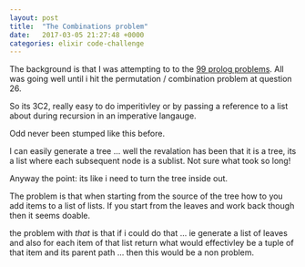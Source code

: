 ```yaml
---
layout: post
title:  "The Combinations problem"
date:   2017-03-05 21:27:48 +0000
categories: elixir code-challenge
---
```


The background is that I was attempting to to the [99 prolog problems][99-prolog-problems]. All was going well until i hit the permutation / combination problem at question 26.


So its 3C2, really easy to do imperitivley or by passing a reference to a list about during recursion in an imperative langauge.

Odd never been stumped like this before.

I can easily generate a tree ... well the revalation has been that it is a tree, its a list where each subsequent node is a sublist. Not sure what took so long!

Anyway the point: its like i need to turn the tree inside out.

The problem is that when starting from the source of the tree how to you add items to a list of lists. If you start from the leaves and work back though then it seems doable.

the problem with *that* is that if i could do that ... ie generate a list of leaves and also for each item of that list return what would effectivley be a tuple of that item and its parent path ... then this would be a non problem.

[99-prolog-problems]: https://sites.google.com/site/prologsite/prolog-problems
